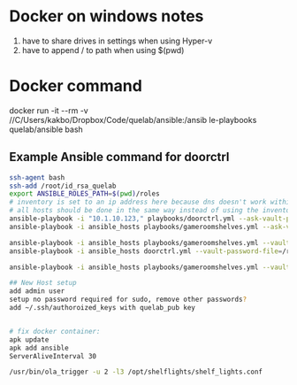 # Docker on windows notes
1) have to share drives in settings when using Hyper-v
2) have to append / to path when using $(pwd)

# Docker command
docker run -it --rm -v //C/Users/kakbo/Dropbox/Code/quelab/ansible:/ansib
le-playbooks quelab/ansible bash

## Example Ansible command for doorctrl
```bash
ssh-agent bash
ssh-add /root/id_rsa_quelab
export ANSIBLE_ROLES_PATH=$(pwd)/roles
# inventory is set to an ip address here because dns doesn't work within quelab
# all hosts should be done in the same way instead of using the inventory file
ansible-playbook -i "10.1.10.123," playbooks/doorctrl.yml --ask-vault-pass
ansible-playbook -i ansible_hosts playbooks/gameroomshelves.yml --ask-vault-pass 

ansible-playbook -i ansible_hosts playbooks/gameroomshelves.yml --vault-password-file=/root/.vault_pass
ansible-playbook -i ansible_hosts doorctrl.yml --vault-password-file=/root/.vault_pass --check

ansible-playbook -i ansible_hosts playbooks/gameroomshelves.yml --vault-password-file=/root/.vault_pass --tags shelf_light

## New Host setup
add admin user
setup no password required for sudo, remove other passwords?
add ~/.ssh/authoroized_keys with quelab_pub key


# fix docker container:
apk update
apk add ansible
ServerAliveInterval 30

/usr/bin/ola_trigger -u 2 -l3 /opt/shelflights/shelf_lights.conf